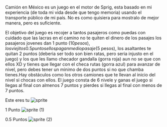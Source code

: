 Camión en México es un juego en el motor
de Sprig, esta basado en mi experiencia (de toda mi 
vida desde que tengo memoria) usando el transporte público 
de mi país. No es como quisiera para mostralo 
de mejor manera, pero es suficiente.

El objetivo del juego es recojer a tantos pasajeros como
puedas con cuidado que las lacras en el camino
no te quiten el dinero de los pasajes 
los pasajeros jovenes dan 1 punto ($10 pesos), los viejitos 0.5 
puntos ellos pagan medio pasaje ($5 pesos), los asaltantes 
te quitan 2 puntos (deberia ser todo son bien ratas, pero 
seria injusto en el juego) y los que les llamo checador gandalla (gorra roja) aun no se que con ellos XD y tienes que llegar con el checa rutas (gorra azul) para avanzar de nivel, pero debes tener un minimo de dos puntos si no que chamba tienes.Hay obstáculos como los otros camiones que te llevan al inicio del nivel si chocas con ellos. El juego consta de 6 nivele y ganas el juego si llegas al final con almenos 7 puntos y pierdes si llegas al final con menos de 7 puntos.

Este eres tu
![sprite](https://github.com/user-attachments/assets/336f4a04-364f-42da-890c-f1c5f13c4a95)

1 Punto 
![sprite (1)](https://github.com/user-attachments/assets/a4abd2e4-8442-4700-b00d-808d28666d74)

0.5 Puntos
![sprite (2)](https://github.com/user-attachments/assets/5a9e7593-5dcd-4a28-8658-c7cac7a8f6d3)



